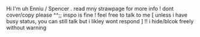 Hi I'm uh Enniu / Spencer . read mny strawpage for more info ! dont cover/copy please ^^;; inspo is fine ! feel free to talk to me [ unless i have busy status, you can still talk but i likley wont respond ] !! i hide/blcok freely without warning


<!---
Plutopawzz/Plutopawzz is a ✨ special ✨ repository because its `README.md` (this file) appears on your GitHub profile.
You can click the Preview link to take a look at your changes.
--->
